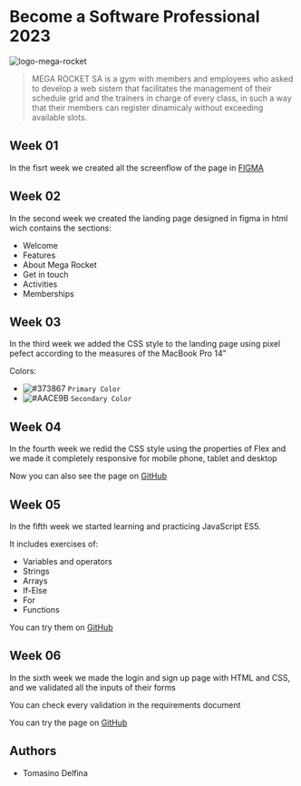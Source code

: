 # Become a Software Professional 2023

<img src="https://i.ibb.co/zHh11vr/logo-mega-rocket.png" alt="logo-mega-rocket" >

> MEGA ROCKET SA is a gym with members and employees who asked to develop a web sistem that facilitates the management of their schedule grid and the trainers in charge of every class, in such a way that their members can register dinamicaly without exceeding available slots.

## Week 01

In the fisrt week we created all the screenflow of the page in [FIGMA](https://www.figma.com/file/ChRGiIvcPtSCZutjKNaC4W/BaSP---Screenflow---Yankee?node-id=41%3A4&t=KFFC7mJZCMpJQHUH-1)

## Week 02

In the second week we created the landing page designed in figma in html wich contains the sections:
- Welcome
- Features
- About Mega Rocket
- Get in touch
- Activities
- Memberships

## Week 03

In the third week we added the CSS style to the landing page using pixel pefect according to the measures of the MacBook Pro 14"

Colors:
- ![#373867](https://placehold.co/15x15/373867/373867.png) `Primary Color`
- ![#AACE9B](https://placehold.co/15x15/AACE9B/AACE9B.png) `Secondary Color`

## Week 04

In the fourth week we redid the CSS style using the properties of Flex and we made it completely responsive for mobile phone, tablet and desktop

Now you can also see the page on [GitHub](https://delfilt.github.io/BaSP-M2023/Week-04/index.html)

## Week 05

In the fifth week we started learning and practicing JavaScript ES5.

It includes exercises of:
- Variables and operators
- Strings
- Arrays
- If-Else
- For
- Functions

You can try them on [GitHub](https://delfilt.github.io/BaSP-M2023/Week-05/index.html)

## Week 06

In the sixth week we made the login and sign up page with HTML and CSS, and we validated all the inputs of their forms

You can check every validation in the requirements document

You can try the page on [GitHub](https://delfilt.github.io/BaSP-M2023/Week-06/views/index.html)

## Authors
- Tomasino Delfina